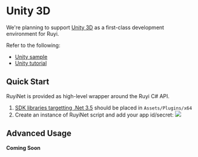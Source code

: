 # Unity 3D

We're planning to support [Unity 3D](https://unity3d.com/) as a first-class development environment for Ruyi.

Refer to the following:
- [Unity sample](https://bitbucket.org/playruyi/space_shooter)
- [Unity tutorial](../tutorials/run_unity_sample_console.md)

## Quick Start

RuyiNet is provided as high-level wrapper around the Ruyi C# API.

1. [SDK libraries targetting .Net 3.5](http://dev.playruyi.com/udownloadslist/SDK) should be placed in `Assets/Plugins/x64`
1. Create an instance of RuyiNet script and add your app id/secret:
![](/img/unity_ruyinet.png)

## Advanced Usage

__Coming Soon__